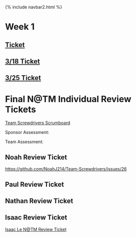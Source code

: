 {% include navbar2.html %}

# Week 1
## [Ticket](https://github.com/NoahJ214/Team-Screwdrivers/issues/11)

## [3/18 Ticket](https://github.com/NoahJ214/Team-Screwdrivers/issues/14)

## [3/25 Ticket](https://github.com/NoahJ214/Team-Screwdrivers/issues/17)

# Final N@TM Individual Review Tickets

[Team Screwdrivers Scrumboard](https://github.com/NoahJ214/Team-Screwdrivers/projects/1)

Sponsor Assessment: 

Team Assessment: 


## Noah Review Ticket

https://github.com/NoahJ214/Team-Screwdrivers/issues/26

## Paul Review Ticket

## Nathan Review Ticket

## Isaac Review Ticket

[Isaac Le N@TM Review Ticket](https://github.com/NoahJ214/Team-Screwdrivers/issues/27)


 
